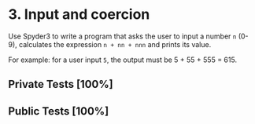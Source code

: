 # 3. Input and coercion

Use Spyder3 to write a program that asks the user to input a number `n` (0-9), calculates the expression `n + nn + nnn` and prints its value.


For example: for a user input `5`, the output must be 5 + 55 + 555 = 615.



## Private Tests [100%]

## Public Tests [100%]
